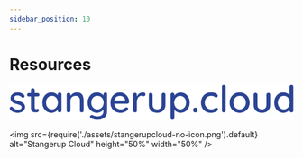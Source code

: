```yaml
---
sidebar_position: 10
---
```


# Resources

![Stangerup Cloud](./assets/stangerupcloud-no-icon.png)

<img
src={require('./assets/stangerupcloud-no-icon.png').default}
alt="Stangerup Cloud"
height="50%"
width="50%"
/>
